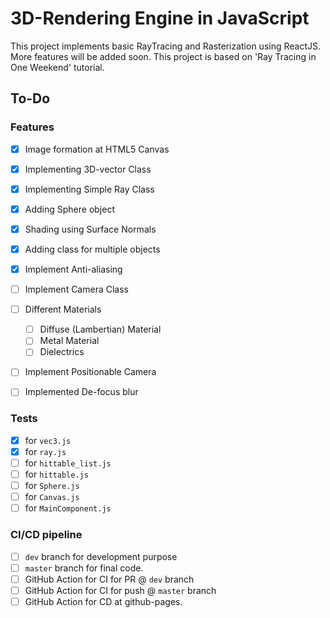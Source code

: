 # 3D-Rendering Engine in JavaScript

This project implements basic RayTracing and Rasterization using ReactJS. More features will be added soon. This project is based on 'Ray Tracing in One Weekend' tutorial.

## To-Do

### Features
- [X] Image formation at HTML5 Canvas
- [X] Implementing 3D-vector Class
- [X] Implementing Simple Ray Class
- [X] Adding Sphere object 
- [X] Shading using Surface Normals
- [X] Adding class for multiple objects 
- [X] Implement Anti-aliasing 
- [ ] Implement Camera Class 
- [ ] Different Materials 
  - [ ] Diffuse (Lambertian) Material
  - [ ] Metal Material
  - [ ] Dielectrics
- [ ] Implement Positionable Camera
- [ ] Implemented De-focus blur


### Tests
- [X] for `vec3.js`
- [X] for `ray.js`
- [ ] for `hittable_list.js`
- [ ] for `hittable.js`
- [ ] for `Sphere.js`
- [ ] for `Canvas.js`
- [ ] for `MainComponent.js`

### CI/CD pipeline
- [ ] `dev` branch for development purpose
- [ ] `master` branch for final code.
- [ ] GitHub Action for CI for PR @ `dev` branch
- [ ] GitHub Action for CI for push @ `master` branch
- [ ] GitHub Action for CD at github-pages.